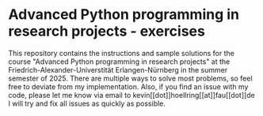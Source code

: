 # Advanced Python programming in research projects - exercises 

This repository contains the instructions and sample solutions for the course "Advanced Python programming in research projects" at the Friedrich-Alexander-Universtität Erlangen-Nürnberg in the summer semester of 2025. 
There are multiple ways to solve most problems, so feel free to deviate from my implementation. 
Also, if you find an issue with my code, please let me know via email to kevin[[dot]]hoellring[[at]]fau[[dot]]de
I will try and fix all issues as quickly as possible.
